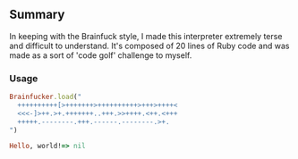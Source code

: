 ## Summary

In keeping with the Brainfuck style, I made this interpreter extremely terse and difficult to understand. It's composed of 20 lines of Ruby code and was made as a sort of 'code golf' challenge to myself.

### Usage

```ruby
Brainfucker.load("
  ++++++++++[>+++++++>++++++++++>+++>++++<
  <<<-]>++.>+.+++++++..+++.>>++++.<++.<+++
  +++++.--------.+++.------.--------.>+.
")

Hello, world!=> nil
```